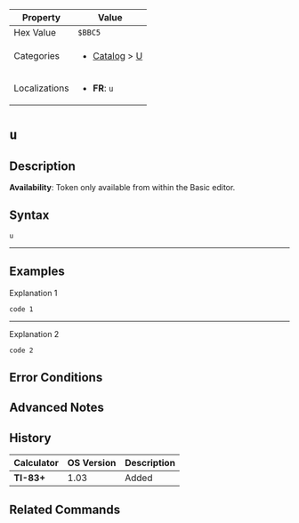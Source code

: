 | Property      | Value |
|---------------|-------|
| Hex Value     | `$BBC5`|
| Categories    | <ul><li>[Catalog](../categories/Catalog.md) > [U](../categories/Catalog.md#U)</li></ul> |
| Localizations | <ul><li><b>FR</b>: `u`</li></ul> |

# `u`

## Description



<b>Availability</b>: Token only available from within the Basic editor.

## Syntax
`u`

<hr>

## Examples

Explanation 1
```ti-basic
code 1
```
---
Explanation 2
```ti-basic
code 2
```

## Error Conditions


## Advanced Notes


## History
| Calculator | OS Version | Description |
|------------|------------|-------------|
| <b>TI-83+</b> | 1.03 | Added

## Related Commands

    